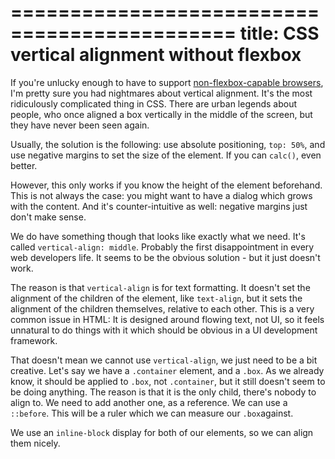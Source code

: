 =============================================
title: CSS vertical alignment without flexbox 
=============================================

If you're unlucky enough to have to support [non-flexbox-capable browsers][1],
I'm pretty sure you had nightmares about vertical alignment. It's the most
ridiculously complicated thing in CSS. There are urban legends about people,
who once aligned a box vertically in the middle of the screen, but they have
never been seen again. 

<!--  TEASER -->

Usually, the solution is the following: use absolute positioning, `top: 50%`,
and use negative margins to set the size of the element. If you can `calc()`, 
even better. 

However, this only works if you know the height of the element beforehand. 
This is not always the case: you might want to have a dialog which grows with
the content. And it's counter-intuitive as well: negative margins just don't make sense. 

We do have something though that looks like exactly what we need. It's called
`vertical-align: middle`. Probably the first disappointment in every web developers life. 
It seems to be the obvious solution - but it just doesn't work. 

The reason is that `vertical-align` is for text formatting. It doesn't set the alignment 
of the children of the element, like `text-align`, but it sets the alignment 
of the children themselves, relative to each other. This is a very common issue
in HTML: It is designed around flowing text, not UI, so it feels unnatural 
to do things with it which should be obvious in a UI development framework. 

That doesn't mean we cannot use `vertical-align`, we just need to be a bit creative. 
Let's say we have a `.container` element, and a `.box`. As we already know, it should be applied 
to `.box`, not `.container`, but it still doesn't seem to be doing anything. The reason is that
it is the only child, there's nobody to align to. We need to add another one, as a reference. 
We can use a `::before`. This will be a ruler which we can measure our `.box`against. 

We use an `inline-block` display for both of our elements, so
we can align them nicely. 

[1]: http://caniuse.com/#feat=flexbox
